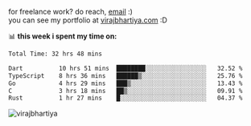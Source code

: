 for freelance work? do reach, [email](mailto:vlbhartiya@gmail.com) :)<br/>
you can see my portfolio at [virajbhartiya.com](https://virajbhartiya.com) :D

📊 **this week i spent my time on:**

<!--START_SECTION:waka-->

```txt
Total Time: 32 hrs 48 mins

Dart          10 hrs 51 mins  ████████░░░░░░░░░░░░░░░░░   32.52 %
TypeScript    8 hrs 36 mins   ██████▒░░░░░░░░░░░░░░░░░░   25.76 %
Go            4 hrs 29 mins   ███▒░░░░░░░░░░░░░░░░░░░░░   13.43 %
C             3 hrs 18 mins   ██▒░░░░░░░░░░░░░░░░░░░░░░   09.91 %
Rust          1 hr 27 mins    █░░░░░░░░░░░░░░░░░░░░░░░░   04.37 %
```

<!--END_SECTION:waka-->

<p align="left"> <img src="https://komarev.com/ghpvc/?username=virajbhartiya&color=blue" alt="virajbhartiya" /> </p>
